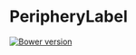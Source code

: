 # PeripheryLabel

[![Bower version](http://img.shields.io/bower/v/periphery-label.svg)](https://github.com/jbrudvik/periphery-label)
